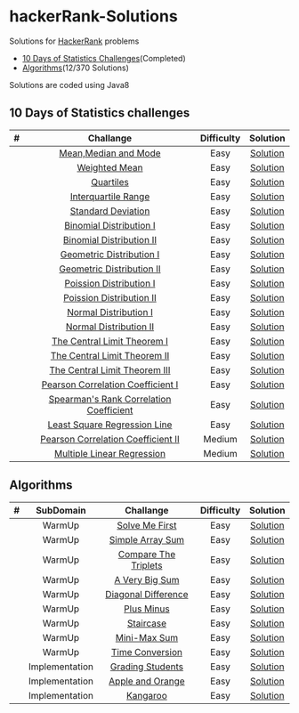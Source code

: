 # hackerRank-Solutions
Solutions for [HackerRank](https://www.hackerrank.com/) problems

- [10 Days of Statistics Challenges](https://www.hackerrank.com/domains/tutorials/10-days-of-statistics)(Completed)
- [Algorithms](https://github.com/5hiv4/hackerRank-Solutions/tree/master/Algorithms)(12/370 Solutions)

Solutions are coded using Java8

## 10 Days of Statistics challenges

| **#** | **Challange** | **Difficulty** | **Solution**
|--- | :-----------: | :------------: | :---------:
|    | [Mean,Median and Mode](https://www.hackerrank.com/challenges/s10-basic-statistics) | Easy | [Solution](https://github.com/5hiv4/hackerRank-Solutions/blob/master/10%20Days%20of%20Statics/Mean%2C%20Median%2C%20and%20Mode/Solution.java)
|    | [Weighted Mean](https://www.hackerrank.com/challenges/s10-weighted-mean) | Easy | [Solution](https://github.com/5hiv4/hackerRank-Solutions/tree/master/10%20Days%20of%20Statics/Weighted%20Mean/Solution.java)
|    | [Quartiles](https://www.hackerrank.com/challenges/s10-quartiles) | Easy | [Solution](https://github.com/5hiv4/hackerRank-Solutions/tree/master/10%20Days%20of%20Statics/Quartiles/Solution.java)
|    | [Interquartile Range](https://www.hackerrank.com/challenges/s10-interquartile-range) | Easy | [Solution](https://github.com/5hiv4/hackerRank-Solutions/tree/master/10%20Days%20of%20Statics/Interquartile%20Range/Solution.java)
|    | [Standard Deviation](https://www.hackerrank.com/challenges/s10-standard-deviation) | Easy | [Solution](https://github.com/5hiv4/hackerRank-Solutions/tree/master/10%20Days%20of%20Statics/Standard%20Deviation/Solution.java)
|    | [Binomial Distribution I](https://www.hackerrank.com/challenges/s10-binomial-distribution-1) | Easy | [Solution](https://github.com/5hiv4/hackerRank-Solutions/tree/master/10%20Days%20of%20Statics/Binomial%20Distribution%20I/Solution.java)
|    | [Binomial Distribution II](https://www.hackerrank.com/challenges/s10-binomial-distribution-2) | Easy | [Solution](https://github.com/5hiv4/hackerRank-Solutions/tree/master/10%20Days%20of%20Statics/Binomial%20Distribution%20II/Solution.java)
|    | [Geometric Distribution I](https://www.hackerrank.com/challenges/s10-geometric-distribution-1) | Easy | [Solution](https://github.com/5hiv4/hackerRank-Solutions/tree/master/10%20Days%20of%20Statics/Geometric%20Distribution%20I/Solution.java)
|    | [Geometric Distribution II](https://www.hackerrank.com/challenges/s10-geometric-distribution-2) | Easy | [Solution](https://github.com/5hiv4/hackerRank-Solutions/tree/master/10%20Days%20of%20Statics/Geometric%20Distribution%20II/Solution.java)
|    | [Poission Distribution I](https://www.hackerrank.com/challenges/s10-poisson-distribution-1) | Easy | [Solution](https://github.com/5hiv4/hackerRank-Solutions/tree/master/10%20Days%20of%20Statics/Poission%20Distribution%20I/Solution.java)
|    | [Poission Distribution II](https://www.hackerrank.com/challenges/s10-poisson-distribution-2) | Easy | [Solution](https://github.com/5hiv4/hackerRank-Solutions/tree/master/10%20Days%20of%20Statics/Poission%20Distribution%20II/Solution.java)
|    | [Normal Distribution I](https://www.hackerrank.com/challenges/s10-normal-distribution-1) | Easy | [Solution](https://github.com/5hiv4/hackerRank-Solutions/tree/master/10%20Days%20of%20Statics/Normal%20Distribution%20I/Solution.java)
|    | [Normal Distribution II](https://www.hackerrank.com/challenges/s10-normal-distribution-2) | Easy | [Solution](https://github.com/5hiv4/hackerRank-Solutions/tree/master/10%20Days%20of%20Statics/Normal%20Distribution%20II/Solution.java)
|    | [The Central Limit Theorem I](https://www.hackerrank.com/challenges/s10-the-central-limit-theorem-1) | Easy | [Solution](https://github.com/5hiv4/hackerRank-Solutions/tree/master/10%20Days%20of%20Statics/The%20Central%20Limit%20Theorem%20I/Solution.java)
|    | [The Central Limit Theorem II](https://www.hackerrank.com/challenges/s10-the-central-limit-theorem-2) | Easy | [Solution](https://github.com/5hiv4/hackerRank-Solutions/tree/master/10%20Days%20of%20Statics/The%20Central%20Limit%20Theorem%20II/Solution.java)
|    | [The Central Limit Theorem III](https://www.hackerrank.com/challenges/s10-the-central-limit-theorem-3) | Easy | [Solution](https://github.com/5hiv4/hackerRank-Solutions/tree/master/10%20Days%20of%20Statics/The%20Central%20Limit%20Theorem%20III/Solution.java)
|    | [Pearson Correlation Coefficient I](https://www.hackerrank.com/challenges/s10-pearson-correlation-coefficient) | Easy | [Solution](https://github.com/5hiv4/hackerRank-Solutions/tree/master/10%20Days%20of%20Statics/Pearson%20Correlation%20Coefficient%20I/Solution.java)
|    | [Spearman's Rank Correlation Coefficient](https://www.hackerrank.com/challenges/s10-spearman-rank-correlation-coefficient) | Easy | [Solution](https://github.com/5hiv4/hackerRank-Solutions/tree/master/10%20Days%20of%20Statics/Spearman's%20Rank%20Correlation/Solution.java)
|    | [Least Square Regression Line](https://www.hackerrank.com/challenges/s10-least-square-regression-line) | Easy | [Solution](https://github.com/5hiv4/hackerRank-Solutions/tree/master/10%20Days%20of%20Statics/Least%20Square%20Regression%20Line/Solution.java)
|    | [Pearson Correlation Coefficient II](https://www.hackerrank.com/challenges/s10-mcq-7) | Medium | [Solution](https://github.com/5hiv4/hackerRank-Solutions/tree/master/10%20Days%20of%20Statics/Pearson%20Correlation%20Coefficient%20II/Solution.java)
|    | [Multiple Linear Regression](https://www.hackerrank.com/challenges/s10-multiple-linear-regression) | Medium | [Solution](https://github.com/5hiv4/hackerRank-Solutions/tree/master/10%20Days%20of%20Statics/Multiple%20Linear%20Regression/Solution.java)

## Algorithms

 |**#** | **SubDomain** | **Challange** | **Difficulty** | **Solution**
|--- |  :-----------:| :-----------: | :------------: | :---------:
|   | WarmUp | [Solve Me First](https://www.hackerrank.com/challenges/solve-me-first) | Easy | [Solution](https://github.com/5hiv4/hackerRank-Solutions/blob/master/Algorithms/Warm%20Up/Solve%20Me%20First/Solution.java)
|   | WarmUp | [Simple Array Sum](https://www.hackerrank.com/challenges/simple-array-sum) | Easy | [Solution](https://github.com/5hiv4/hackerRank-Solutions/blob/master/Algorithms/Warm%20Up/Simple%20Array%20Sum/Solution.java)
|   | WarmUp | [Compare The Triplets](https://www.hackerrank.com/challenges/compare-the-triplets) | Easy | [Solution](https://github.com/5hiv4/hackerRank-Solutions/tree/master/Algorithms/Warm%20Up/Compare%20the%20Triplets/Solution.java)
|   | WarmUp | [A Very Big Sum](https://www.hackerrank.com/challenges/a-very-big-sum) | Easy | [Solution](https://github.com/5hiv4/hackerRank-Solutions/tree/master/Algorithms/Warm%20Up/A%20Very%20Big%20Sum/Solution.java)
|   |  WarmUp | [Diagonal Difference](https://www.hackerrank.com/challenges/diagonal-difference) | Easy | [Solution](https://github.com/5hiv4/hackerRank-Solutions/tree/master/Algorithms/Warm%20Up/Diagonal%20Difference/Solution.java)
|   |  WarmUp | [Plus Minus](https://www.hackerrank.com/challenges/plus-minus) | Easy | [Solution](https://github.com/5hiv4/hackerRank-Solutions/tree/master/Algorithms/Warm%20Up/Plus%20Minus/Solution.java)
|   |  WarmUp | [Staircase](https://www.hackerrank.com/challenges/staircase) | Easy | [Solution](https://github.com/5hiv4/hackerRank-Solutions/tree/master/Algorithms/Warm%20Up/Staircase/Solution.java)
|   |  WarmUp | [Mini-Max Sum](https://www.hackerrank.com/challenges/mini-max-sum) | Easy | [Solution](https://github.com/5hiv4/hackerRank-Solutions/tree/master/Algorithms/Warm%20Up/Mini-Max%20Sum/Solution.java)
|   |  WarmUp | [Time Conversion](https://www.hackerrank.com/challenges/time-conversion) | Easy | [Solution](https://github.com/5hiv4/hackerRank-Solutions/tree/master/Algorithms/Warm%20Up/Time%20Conversion/Solution.java)
|   |  Implementation | [Grading Students](https://www.hackerrank.com/challenges/grading) | Easy | [Solution](https://github.com/5hiv4/hackerRank-Solutions/tree/master/Algorithms/Implementation/Grading%20Students/Solution.jav)
|   |  Implementation | [Apple and Orange](https://www.hackerrank.com/challenges/apple-and-orange) | Easy | [Solution](https://github.com/5hiv4/hackerRank-Solutions/tree/master/Algorithms/Implementation/Apple%20and%20Orange/Solution.java)
|   |  Implementation | [Kangaroo](https://www.hackerrank.com/challenges/kangaroo) | Easy | [Solution](https://github.com/5hiv4/hackerRank-Solutions/tree/master/Algorithms/Implementation/Kangaroo/Solution.java)
